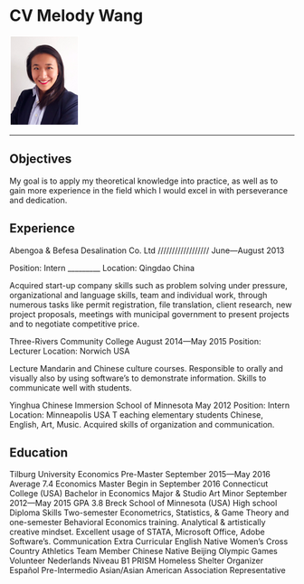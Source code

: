 CV Melody Wang
=============

![alt tag](https://github.com/MelMelMelMelMel/Assignment/blob/master/Screen%20Shot%202016-09-27%20at%2021.46.05.png)

---------------

Objectives
------
My goal is to apply my theoretical knowledge into practice, as well as to gain more experience in the field which I would excel in with perseverance and dedication. 


Experience
--------
Abengoa & Befesa Desalination Co. Ltd    //////////////////    June—August 2013

Position: Intern	                   _________                          Location: Qingdao China

Acquired start-up company skills such as problem solving under pressure, organizational and language skills, team and individual work, through numerous tasks like permit registration, file translation, client research, new project proposals, meetings with municipal government to present projects and to negotiate competitive price.


Three-Rivers Community College	                       August 2014—May 2015
Position: Lecturer                                                                               Location: Norwich USA

Lecture Mandarin and Chinese culture courses. Responsible to orally and visually also by using software’s to demonstrate information. Skills to communicate well with students. 


Yinghua Chinese Immersion School of Minnesota    May 2012
Position: Intern					                         Location: Minneapolis USA
T
eaching elementary students Chinese, English, Art, Music. Acquired skills of organization and communication.

Education
-------
Tilburg University
Economics Pre-Master			             		          September 2015—May 2016	Average 7.4
Economics Master					          Begin in September 2016
Connecticut College (USA)
Bachelor in Economics Major & Studio Art Minor	          September 2012—May 2015	GPA 3.8
Breck School of Minnesota (USA)			          High school Diploma
Skills
Two-semester Econometrics, Statistics, & Game Theory and one-semester Behavioral Economics training. Analytical & artistically creative mindset. Excellent usage of STATA, Microsoft Office, Adobe Software’s. 
Communication                                                            Extra Curricular
English 		Native					         Women’s Cross Country Athletics Team Member
Chinese 	Native					         Beijing Olympic Games Volunteer
Nederlands 	Niveau B1				         PRISM Homeless Shelter Organizer 
Español 	Pre-Intermedio				         Asian/Asian American Association Representative

